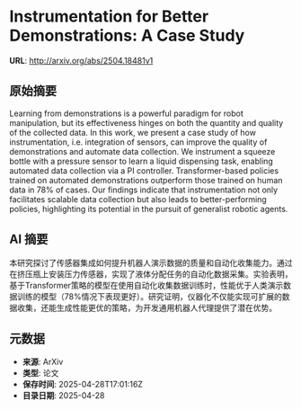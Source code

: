 # Instrumentation for Better Demonstrations: A Case Study

**URL**: http://arxiv.org/abs/2504.18481v1

## 原始摘要

Learning from demonstrations is a powerful paradigm for robot manipulation,
but its effectiveness hinges on both the quantity and quality of the collected
data. In this work, we present a case study of how instrumentation, i.e.
integration of sensors, can improve the quality of demonstrations and automate
data collection. We instrument a squeeze bottle with a pressure sensor to learn
a liquid dispensing task, enabling automated data collection via a PI
controller. Transformer-based policies trained on automated demonstrations
outperform those trained on human data in 78% of cases. Our findings indicate
that instrumentation not only facilitates scalable data collection but also
leads to better-performing policies, highlighting its potential in the pursuit
of generalist robotic agents.


## AI 摘要

本研究探讨了传感器集成如何提升机器人演示数据的质量和自动化收集能力。通过在挤压瓶上安装压力传感器，实现了液体分配任务的自动化数据采集。实验表明，基于Transformer策略的模型在使用自动化收集数据训练时，性能优于人类演示数据训练的模型（78%情况下表现更好）。研究证明，仪器化不仅能实现可扩展的数据收集，还能生成性能更优的策略，为开发通用机器人代理提供了潜在优势。

## 元数据

- **来源**: ArXiv
- **类型**: 论文
- **保存时间**: 2025-04-28T17:01:16Z
- **目录日期**: 2025-04-28
